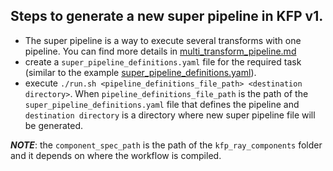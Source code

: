 ## Steps to generate a new super pipeline in KFP v1.
- The super pipeline is a way to execute several transforms with one pipeline. You can find more details in [multi_transform_pipeline.md](../../doc/multi_transform_pipeline.md)
- create a `super_pipeline_definitions.yaml` file for the required task (similar to the example [super_pipeline_definitions.yaml](./super_pipeline_definitions.yaml)).
- execute `./run.sh <pipeline_definitions_file_path> <destination directory>`. When `pipeline_definitions_file_path` is the path of the `super_pipeline_definitions.yaml` file that defines the pipeline and `destination directory` is a directory where new super pipeline file will be generated.

*__NOTE__*: the `component_spec_path` is the path of the `kfp_ray_components` folder and it depends on where the workflow is compiled.